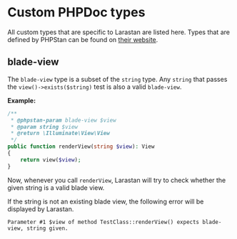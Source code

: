 # Custom PHPDoc types

All custom types that are specific to Larastan are listed here. Types that are defined by PHPStan
can be found on [their website](https://phpstan.org/writing-php-code/phpdoc-types).


## blade-view

The `blade-view` type is a subset of the `string` type. Any `string` that passes the `view()->exists($string)` test
is also a valid `blade-view`.

**Example:**

```php
/**
 * @phpstan-param blade-view $view
 * @param string $view
 * @return \Illuminate\View\View
 */
public function renderView(string $view): View
{
    return view($view);
}
```
Now, whenever you call `renderView`, Larastan will try to check whether 
the given string is a valid blade view.


If the string is not an existing blade view, the following error will be displayed by Larastan.
```
Parameter #1 $view of method TestClass::renderView() expects blade-view, string given.  
```

